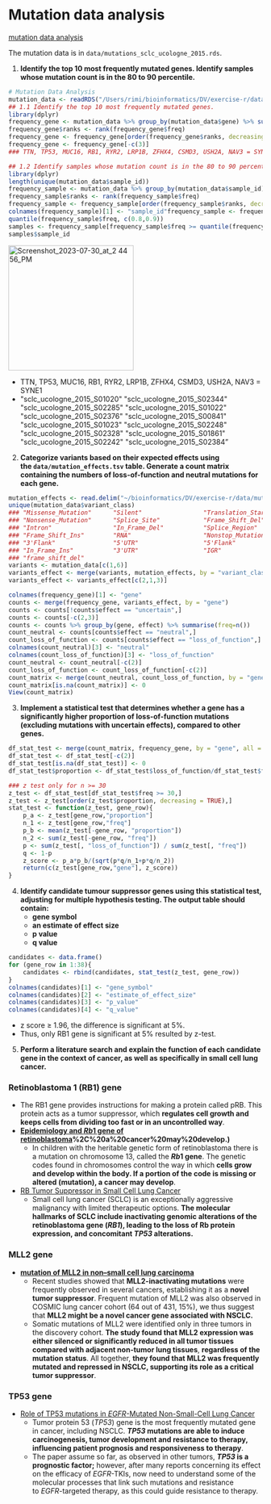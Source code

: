 # Mutation data analysis

[mutation data analysis](https://www.notion.so/mutation-data-analysis-6bbe1846a5f744c292163a47c02a2f44?pvs=21)

The mutation data is in `data/mutations_sclc_ucologne_2015.rds`.

1. **Identify the top 10 most frequently mutated genes. Identify samples whose mutation count is in the 80 to 90 percentile.**

```r
# Mutation Data Analysis
mutation_data <- readRDS("/Users/rimi/bioinformatics/DV/exercise-r/data/mutations_sclc_ucologne_2015.rds")
## 1.1 Identify the top 10 most frequently mutated genes.
library(dplyr)
frequency_gene <- mutation_data %>% group_by(mutation_data$gene) %>% summarise(freq=n())
frequency_gene$ranks <- rank(frequency_gene$freq)
frequency_gene <- frequency_gene[order(frequency_gene$ranks, decreasing = TRUE),]
frequency_gene <- frequency_gene[-c(3)]
### TTN, TP53, MUC16, RB1, RYR2, LRP1B, ZFHX4, CSMD3, USH2A, NAV3 = SYNE1

## 1.2 Identify samples whose mutation count is in the 80 to 90 percentile.
library(dplyr)
length(unique(mutation_data$sample_id))
frequency_sample <- mutation_data %>% group_by(mutation_data$sample_id) %>% summarise(freq=n())
frequency_sample$ranks <- rank(frequency_sample$freq)
frequency_sample <- frequency_sample[order(frequency_sample$ranks, decreasing = TRUE),]
colnames(frequency_sample)[1] <- "sample_id"frequency_sample <- frequency_sample[-c(3)]
quantile(frequency_sample$freq, c(0.8,0.9))
samples <- frequency_sample[frequency_sample$freq >= quantile(frequency_sample$freq, c(0.8)) & frequency_sample$freq <= quantile(frequency_sample$freq, c(0.9)),]
samples$sample_id
```

<img width="248" alt="Screenshot_2023-07-30_at_2 44 56_PM" src="https://github.com/yerimeeei/exercise-r/assets/134043926/dda0b39a-c057-4132-ab50-afcb40aab3f5">

- TTN, TP53, MUC16, RB1, RYR2, LRP1B, ZFHX4, CSMD3, USH2A, NAV3 = SYNE1
- "sclc_ucologne_2015_S01020" "sclc_ucologne_2015_S02344" "sclc_ucologne_2015_S02285"
"sclc_ucologne_2015_S01022" "sclc_ucologne_2015_S02376" "sclc_ucologne_2015_S00841"
"sclc_ucologne_2015_S01023" "sclc_ucologne_2015_S02248" "sclc_ucologne_2015_S02328"
"sclc_ucologne_2015_S01861" "sclc_ucologne_2015_S02242" "sclc_ucologne_2015_S02384”
2. **Categorize variants based on their expected effects using the `data/mutation_effects.tsv` table. Generate a count matrix containing the numbers of loss-of-function and neutral mutations for each gene.**

```r
mutation_effects <- read.delim("~/bioinformatics/DV/exercise-r/data/mutation_effects.tsv")
unique(mutation_data$variant_class)
### "Missense_Mutation"      "Silent"                 "Translation_Start_Site"
### "Nonsense_Mutation"      "Splice_Site"            "Frame_Shift_Del"       
### "Intron"                 "In_Frame_Del"           "Splice_Region"         
### "Frame_Shift_Ins"        "RNA"                    "Nonstop_Mutation"      
### "3'Flank"                "5'UTR"                  "5'Flank"               
### "In_Frame_Ins"           "3'UTR"                  "IGR"                   
### "frame_shift_del"
variants <- mutation_data[c(1,6)]
variants_effect <- merge(variants, mutation_effects, by = "variant_class")
variants_effect <- variants_effect[c(2,1,3)]

colnames(frequency_gene)[1] <- "gene"
counts <- merge(frequency_gene, variants_effect, by = "gene")
counts <- counts[!counts$effect == "uncertain",]
counts <- counts[-c(2,3)]
counts <- counts %>% group_by(gene, effect) %>% summarise(freq=n())
count_neutral <- counts[counts$effect == "neutral",]
count_loss_of_function <- counts[counts$effect == "loss_of_function",]
colnames(count_neutral)[3] <- "neutral"
colnames(count_loss_of_function)[3] <- "loss_of_function"
count_neutral <- count_neutral[-c(2)]
count_loss_of_function <- count_loss_of_function[-c(2)]
count_matrix <- merge(count_neutral, count_loss_of_function, by = "gene", all=TRUE)
count_matrix[is.na(count_matrix)] <- 0
View(count_matrix)
```

3. **Implement a statistical test that determines whether a gene has a significantly higher proportion of loss-of-function mutations (excluding mutations with uncertain effects), compared to other genes.**

```r
df_stat_test <- merge(count_matrix, frequency_gene, by = "gene", all = TRUE)
df_stat_test <- df_stat_test[-c(2)]
df_stat_test[is.na(df_stat_test)] <- 0
df_stat_test$proportion <- df_stat_test$loss_of_function/df_stat_test$freq

### z test only for n >= 30 
z_test <- df_stat_test[df_stat_test$freq >= 30,]
z_test <- z_test[order(z_test$proportion, decreasing = TRUE),]
stat_test <- function(z_test, gene_row){  
	p_a <- z_test[gene_row,"proportion"]  
	n_1 <- z_test[gene_row,"freq"]  
	p_b <- mean(z_test[-gene_row, "proportion"])  
	n_2 <- sum(z_test[-gene_row, "freq"])  
	p <- sum(z_test[, "loss_of_function"]) / sum(z_test[, "freq"])  
	q <- 1-p
	z_score <- p_a*p_b/(sqrt(p*q/n_1+p*q/n_2))  
	return(c(z_test[gene_row,"gene"], z_score))
}
```

4. **Identify candidate tumour suppressor genes using this statistical test, adjusting for multiple hypothesis testing. The output table should contain:**
    - **gene symbol**
    - **an estimate of effect size**
    - **p value**
    - **q value**

```r
candidates <- data.frame()
for (gene_row in 1:38){  
	candidates <- rbind(candidates, stat_test(z_test, gene_row))
}
colnames(candidates)[1] <- "gene_symbol"
colnames(candidates)[2] <- "estimate_of_effect_size"
colnames(candidates)[3] <- "p_value"
colnames(candidates)[4] <- "q_value"
```

- z score ≥ 1.96, the difference is significant at 5%.
- Thus, only RB1 gene is significant at 5% resulted by z-test.
5. **Perform a literature search and explain the function of each candidate gene in the context of cancer, as well as specifically in small cell lung cancer.**

### **Retinoblastoma 1 (RB1) gene**

- The RB1 gene provides instructions for making a protein called pRB. This protein acts as a tumor suppressor, which **regulates cell growth and keeps cells from dividing too fast or in an uncontrolled way**.
- **[Epidemiology and *Rb*1 gene of retinoblastoma](https://www.ncbi.nlm.nih.gov/pmc/articles/PMC3340672/#:~:text=In%20children%20with%20the%20heritable%20genetic%20form%20of%20retinoblastoma%20there,)%2C%20a%20cancer%20may%20develop.)**
    - In children with the heritable genetic form of retinoblastoma there is a mutation on chromosome 13, called the ***Rb*1 gene**. The genetic codes found in chromosomes control the way in which **cells grow and develop within the body. If a portion of the code is missing or altered (mutation), a cancer may develop**.
- [RB Tumor Suppressor in Small Cell Lung Cancer](https://www.notion.so/Programming-exercise-for-R-0a0780faec4949419e402ee8a2383ea6?pvs=21)
    - Small cell lung cancer (SCLC) is an exceptionally aggressive malignancy with limited therapeutic options. **The molecular hallmarks of SCLC include inactivating genomic alterations of the retinoblastoma gene (*RB1*), leading to the loss of Rb protein expression, and concomitant *TP53* alterations.**

### MLL2 gene

- ****[mutation of MLL2 in non–small cell lung carcinoma](https://www.nature.com/articles/srep06036)****
    - Recent studies showed that **MLL2-inactivating mutations** were frequently observed in several cancers, establishing it as a **novel tumor suppressor**. Frequent mutation of MLL2 was also observed in COSMIC lung cancer cohort (64 out of 431, 15%), we thus suggest that **MLL2 might be a novel cancer gene associated with NSCLC.**
    - Somatic mutations of MLL2 were identified only in three tumors in the discovery cohort. **The study found that MLL2 expression was either silenced or significantly reduced in all tumor tissues compared with adjacent non-tumor lung tissues**, **regardless of the mutation status**. All together, **they found that MLL2 was frequently mutated and repressed in NSCLC, supporting its role as a critical tumor suppressor**.

### TP53 gene

- [Role of TP53 mutations in *EGFR*-Mutated Non-Small-Cell Lung Cancer](https://www.notion.so/Programming-exercise-for-R-0a0780faec4949419e402ee8a2383ea6?pvs=21)
    - Tumor protein 53 (*TP53*) gene is the most frequently mutated gene in cancer, including NSCLC. ***TP53* mutations are able to induce carcinogenesis, tumor development and resistance to therapy, influencing patient prognosis and responsiveness to therapy**.
    - The paper assume so far, as observed in other tumors, ***TP53* is a prognostic factor;** however, after many reports concerning its effect on the efficacy of *EGFR*-TKIs, now need to understand some of the molecular processes that link such mutations and resistance to *EGFR*-targeted therapy, as this could guide resistance to therapy.
